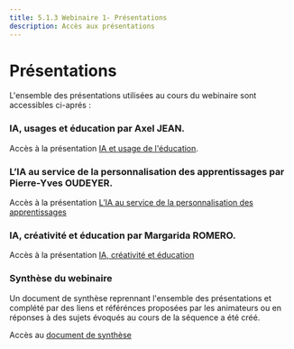 ```yaml
---
title: 5.1.3 Webinaire 1- Présentations
description: Accès aux présentations 
---
```



# Présentations
L'ensemble des présentations utilisées au cours du webinaire sont accessibles ci-aprés : 

### IA, usages et éducation par Axel JEAN.
Accès à la présentation [IA et usage de l'éducation](../Documents/intelligence-artificielle-pour-et-par-les-enseignants-axel-jean-ia-et-education.pdf).

### L’IA au service de la personnalisation des apprentissages par Pierre-Yves OUDEYER.
Accès à la présentation [L’IA au service de la personnalisation des apprentissages](../Documents/intelligence-artificielle-pour-et-par-les-enseignants_pierre-yves-oudeyer-ia_curiosite_et_education.pdf)

### IA, créativité et éducation par Margarida ROMERO.
Accès à la présentation [IA, créativité et éducation](../Documents/intelligence-artificielle-pour-et-par-les-enseignants_margarida-romero-ia_-creativite_et_education.pdf)

### Synthèse du webinaire
Un document de synthèse reprennant l'ensemble des présentations et complété par des liens et référénces proposées par les animateurs ou en réponses à des sujets 
évoqués au cours de la séquence a été créé.

Accès au [document de synthèse](../Documents/Webinaire-Usage-IA-Experiences-Perspectives-synthèse-VF.pdf)
